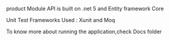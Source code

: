 product Module API is built on .net 5 and Entity framework Core

Unit Test Frameworks Used : Xunit and Moq

To know more about running the application,check Docs folder
